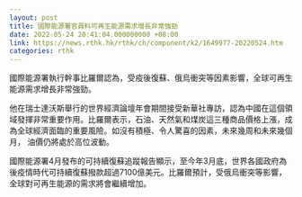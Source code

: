 ```yaml
---
layout: post
title: 國際能源署官員料可再生能源需求增長非常強勁
date: 2022-05-24 20:41:04.000000000 +08:00
link: https://news.rthk.hk/rthk/ch/component/k2/1649977-20220524.htm
categories: rthk
---
```


國際能源署執行幹事比羅爾認為，受疫後復蘇、俄烏衝突等因素影響，全球可再生能源需求增長非常強勁。

他在瑞士達沃斯舉行的世界經濟論壇年會期間接受新華社專訪，認為中國在這個領域發揮非常重要作用。比羅爾表示，石油、天然氣和煤炭這三種商品價格上漲，成為全球經濟面臨的重要風險。如沒有積極、令人驚喜的因素，未來幾周和未來幾個月， 油價仍將處於高位波動。

國際能源署4月發布的可持續復蘇追蹤報告顯示，至今年3月底，世界各國政府為後疫情時代可持續復蘇撥款超過7100億美元。比羅爾預計，受俄烏衝突等影響，全球對可再生能源的需求將會繼續增加。
